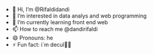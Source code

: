 - 👋 Hi, I’m @Rifaldidandi
- 👀 I’m interested in data analys and web programming
- 🌱 I’m currently learning front end web 
- 📫 How to reach me @dandirifaldi
- 😄 Pronouns: he
- ⚡ Fun fact: i`m decul🔴🔵


